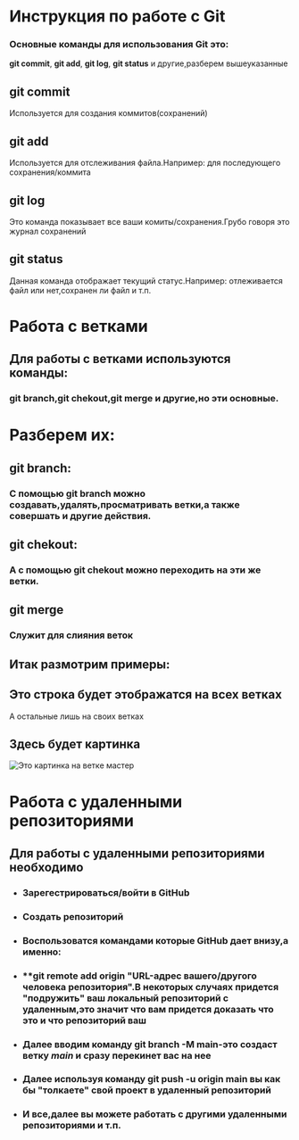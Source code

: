 # Инструкция по работе с Git

### Основные команды для использования Git это:
**git commit**, **git add**, **git log**, **git status** и другие,разберем вышеуказанные

## **git commit**
Используется для создания коммитов(сохранений)

## **git add**
Используется для отслеживания файла.Например:
для последующего сохранения/коммита

## **git log**
Это команда показывает все ваши комиты/сохранения.Грубо говоря это журнал сохранений

## **git status**
Данная команда отображает текущий статус.Например: отлеживается файл или нет,сохранен ли файл и т.п.

# Работа с ветками

## Для работы с ветками используются команды:
### __git branch__,__git chekout__,__git merge__ и другие,но эти основные.

# Разберем их:

## __git branch__:
### С помощью __git branch__ можно создавать,удалять,просматривать ветки,а также совершать и другие действия.

## __git chekout__:
### А с помощью __git chekout__ можно переходить на эти же ветки.

## __git merge__
### Служит для слияния веток

## Итак размотрим примеры:

## Это строка будет этображатся на всех ветках
А остальные лишь на своих ветках

## Здесь будет картинка

![Это картинка на ветке мастер](picture.jpg)

# Работа с удаленными репозиториями

## Для работы с удаленными репозиториями необходимо

* ### Зарегестрироваться/войти в GitHub 

* ### Создать репозиторий

* ### Воспользоватся командами которые GitHub дает внизу,а именно:

* ### **git remote add origin "URL-адрес вашего/другого человека репозитория".В некоторых случаях придется "подружить" ваш локальный репозиторий с удаленным,это значит что вам придется доказать что это и что репозиторий ваш

* ### Далее вводим команду **git branch -M main**-это создаст ветку _main_ и сразу перекинет вас на нее

* ### Далее используя команду **git push -u origin main** вы как бы "толкаете" свой проект в удаленный репозиторий

* ### И все,далее вы можете работать с другими удаленными репозиториями и т.п.

